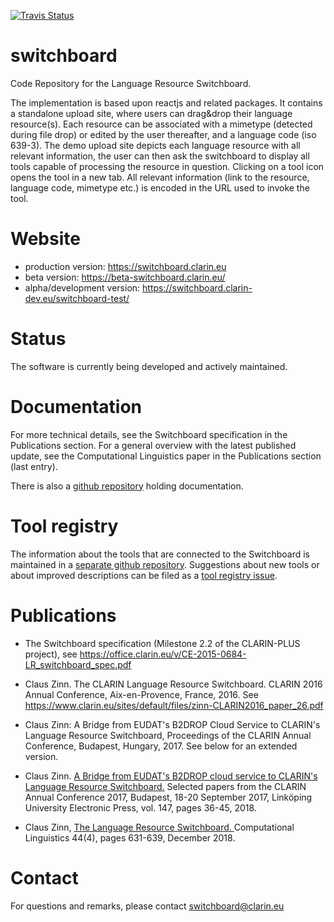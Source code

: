 [![Travis Status](https://travis-ci.org/clarin-eric/switchboard.svg?branch=master)](https://travis-ci.org/clarin-eric/switchboard)

# switchboard
Code Repository for the Language Resource Switchboard.

The implementation is based upon reactjs and related packages. It contains a standalone upload site,
where users can drag&drop their language resource(s). Each resource can be associated with a
mimetype (detected during file drop) or edited by the user thereafter, and a language code (iso
639-3). The demo upload site depicts each language resource with all relevant information, the user
can then ask the switchboard to display all tools capable of processing the resource in question.
Clicking on a tool icon opens the tool in a new tab. All relevant information (link to the
resource, language code, mimetype etc.) is encoded in the URL used to invoke the tool.

# Website

 * production version: https://switchboard.clarin.eu
 * beta version: https://beta-switchboard.clarin.eu/
 * alpha/development version: https://switchboard.clarin-dev.eu/switchboard-test/


# Status
The software is currently being developed and actively maintained.

# Documentation

For more technical details, see the Switchboard specification in the Publications section. For a
general overview with the latest published update, see the Computational Linguistics paper in the
Publications section (last entry).

There is also a <a href="https://github.com/clarin-eric/switchboard-doc">github repository</a> holding documentation.

# Tool registry

The information about the tools that are connected to the Switchboard is maintained in a <a href="https://github.com/clarin-eric/switchboard-tool-registry">separate github repository</a>. Suggestions about new tools or about improved descriptions can be filed as a <a href="https://github.com/clarin-eric/switchboard-tool-registry/issues">tool registry issue</a>.

# Publications

- The Switchboard specification (Milestone 2.2 of the CLARIN-PLUS project), see https://office.clarin.eu/v/CE-2015-0684-LR_switchboard_spec.pdf

- Claus Zinn. The CLARIN Language Resource Switchboard. CLARIN 2016 Annual Conference, Aix-en-Provence, France, 2016.
See https://www.clarin.eu/sites/default/files/zinn-CLARIN2016_paper_26.pdf

- Claus Zinn: A Bridge from EUDAT's B2DROP Cloud Service to CLARIN's Language Resource Switchboard, Proceedings of the CLARIN Annual Conference, Budapest, Hungary, 2017. See below for an extended version.

- Claus Zinn. <a href="http://www.ep.liu.se/ecp/147/004/ecp17147004.pdf"> A Bridge from EUDAT's B2DROP cloud service to CLARIN's Language Resource Switchboard.</a> Selected papers from the CLARIN Annual Conference 2017, Budapest, 18-20 September 2017, Linköping University Electronic Press, vol. 147, pages 36-45, 2018.

- Claus Zinn, <a href="https://www.mitpressjournals.org/doi/pdf/10.1162/coli_a_00329"> The Language Resource Switchboard. </a> Computational Linguistics 44(4), pages 631-639, December 2018.

# Contact

For questions and remarks, please contact switchboard@clarin.eu
